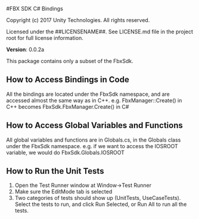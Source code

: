 #FBX SDK C# Bindings

Copyright (c) 2017 Unity Technologies. All rights reserved.

Licensed under the ##LICENSENAME##.
See LICENSE.md file in the project root for full license information.

**Version**: 0.0.2a

This package contains only a subset of the FbxSdk.

How to Access Bindings in Code
-------------------------------
All the bindings are located under the FbxSdk namespace,
and are accessed almost the same way as in C++.
e.g. FbxManager::Create() in C++ becomes FbxSdk.FbxManager.Create() in C#


How to Access Global Variables and Functions
--------------------------------------------
All global variables and functions are in Globals.cs, in the Globals class under the FbxSdk namespace.
e.g. if we want to access the IOSROOT variable, we would do FbxSdk.Globals.IOSROOT


How to Run the Unit Tests
-------------------------
1. Open the Test Runner window at Window->Test Runner
2. Make sure the EditMode tab is selected
3. Two categories of tests should show up (UnitTests, UseCaseTests).
   Select the tests to run, and click Run Selected, or Run All to run all the tests.
